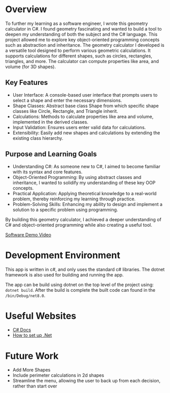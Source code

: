 # Overview

To further my learning as a software engineer, I wrote this geometry calculator in C#. I found geometry fascinating and wanted to build a tool to deepen my understanding of both the subject and the C# language. This project allowed me to explore key object-oriented programming concepts such as abstraction and inheritance. The geometry calculator I developed is a versatile tool designed to perform various geometric calculations. It supports calculations for different shapes, such as circles, rectangles, triangles, and more. The calculator can compute properties like area, and volume (for 3D shapes).

## Key Features

- User Interface: A console-based user interface that prompts users to select a shape and enter the necessary dimensions.
- Shape Classes: Abstract base class Shape from which specific shape classes like Circle, Rectangle, and Triangle inherit.
- Calculations: Methods to calculate properties like area and volume, implemented in the derived classes.
- Input Validation: Ensures users enter valid data for calculations.
- Extensibility: Easily add new shapes and calculations by extending the existing class hierarchy.

## Purpose and Learning Goals

- Understanding C#: As someone new to C#, I aimed to become familiar with its syntax and core features.
- Object-Oriented Programming: By using abstract classes and inheritance, I wanted to solidify my understanding of these key OOP concepts.
- Practical Application: Applying theoretical knowledge to a real-world problem, thereby reinforcing my learning through practice.
- Problem-Solving Skills: Enhancing my ability to design and implement a solution to a specific problem using programming.

By building this geometry calculator, I achieved a deeper understanding of C# and object-oriented programming while also creating a useful tool.

[Software Demo Video](https://youtu.be/yFhPMTdh58U)

# Development Environment

This app is written in c#, and only uses the standard c# libraries. The dotnet framework is also used for building and running the app.

The app can be build using dotnet on the top level of the project using: `dotnet build`. After the build is complete the built code can found in the `/bin/Debug/net8.0`.

# Useful Websites

- [C# Docs](https://learn.microsoft.com/en-us/dotnet/csharp/tour-of-csharp/)
- [How to set up .Net](https://learn.microsoft.com/en-us/dotnet/core/install/macos)

# Future Work

- Add More Shapes
- Include perimeter calculations in 2d shapes
- Streamline the menu, allowing the user to back up from each decision, rather than start over
